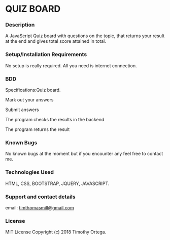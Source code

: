 # QUIZ BOARD 

### Description
A JavaScript Quiz board with questions on the topic, that returns your result at the end and gives total score attained in total.

### Setup/Installation Requirements
No setup is really required. All you need is internet connection.

### BDD
Specifications:Quiz board.

Mark out your answers      

Submit answers

The program checks the results in the backend

The program returns the result


### Known Bugs
No known bugs at the moment but if you encounter any feel free to contact me.

### Technologies Used
HTML, CSS, BOOTSTRAP, JQUERY, JAVASCRIPT.

### Support and contact details
email: timthomasmill@gmail.com

### License
MIT License Copyright (c) 2018 Timothy Ortega.
